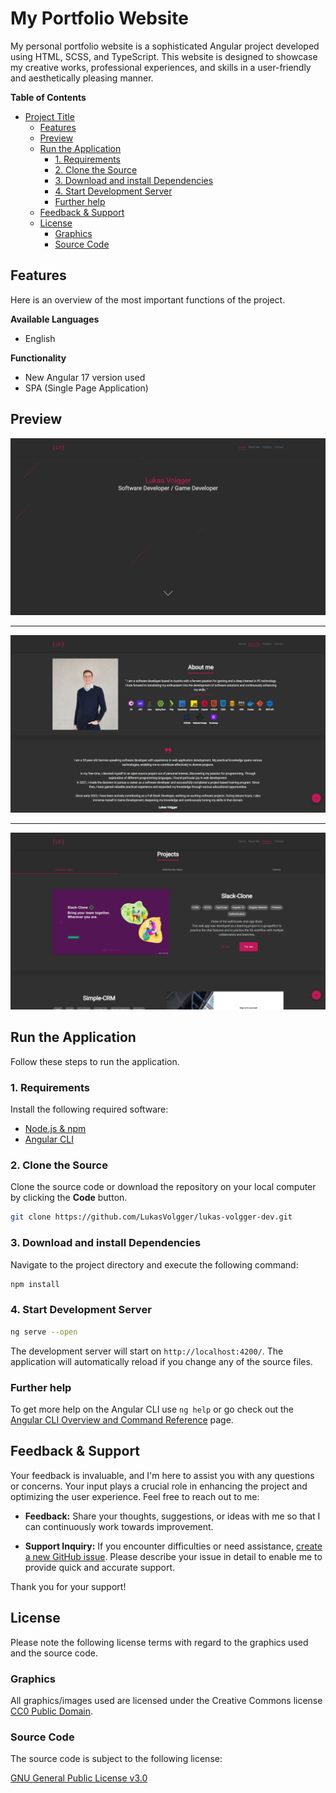 # My Portfolio Website
My personal portfolio website is a sophisticated Angular project developed using HTML, SCSS, and TypeScript. This website is designed to showcase my creative works, professional experiences, and skills in a user-friendly and aesthetically pleasing manner.

**Table of Contents**

- [Project Title](#project-title)
  - [Features](#features)
  - [Preview](#preview)
  - [Run the Application](#run-the-application)
    - [1. Requirements](#1-requirements)
    - [2. Clone the Source](#2-clone-the-source)
    - [3. Download and install Dependencies](#3-download-and-install-dependencies)
    - [4. Start Development Server](#4-start-development-server)
    - [Further help](#further-help)
  - [Feedback \& Support](#feedback--support)
  - [License](#license)
    - [Graphics](#graphics)
    - [Source Code](#source-code)

## Features
Here is an overview of the most important functions of the project.

**Available Languages**

- English
  
**Functionality**
  
- New Angular 17 version used
- SPA (Single Page Application)

## Preview

![Home](./src/assets/img/projects/portfolio/home-min.png "Home Preview")

---

![About Me](./src/assets/img/projects/portfolio/about_me-min.png "About Me Preview")

---

![Projects](./src/assets/img/projects/portfolio/projects-min.png "Projects Preview")

## Run the Application
Follow these steps to run the application.

### 1. Requirements
Install the following required software:

- [Node.js & npm](https://nodejs.org/en)
- [Angular CLI](https://angular.io/guide/setup-local)


### 2. Clone the Source
Clone the source code or download the repository on your local computer by clicking the **Code** button.

``` bash
git clone https://github.com/LukasVolgger/lukas-volgger-dev.git
```

### 3. Download and install Dependencies
Navigate to the project directory and execute the following command:

``` bash
npm install
```

### 4. Start Development Server

``` bash
ng serve --open
```

The development server will start on `http://localhost:4200/`. The application will automatically reload if you change any of the source files.

### Further help
To get more help on the Angular CLI use `ng help` or go check out the [Angular CLI Overview and Command Reference](https://angular.io/cli) page.

## Feedback & Support
Your feedback is invaluable, and I'm here to assist you with any questions or concerns. Your input plays a crucial role in enhancing the project and optimizing the user experience. Feel free to reach out to me:

- **Feedback:** Share your thoughts, suggestions, or ideas with me so that I can continuously work towards improvement.

- **Support Inquiry:** If you encounter difficulties or need assistance, [create a new GitHub issue](https://github.com/LukasVolgger/lukas-volgger-dev/issues/new). Please describe your issue in detail to enable me to provide quick and accurate support.

Thank you for your support!

## License
Please note the following license terms with regard to the graphics used and the source code.

### Graphics
<!-- 1. Public Domain -->
All graphics/images used are licensed under the Creative Commons license [CC0 Public Domain](https://creativecommons.org/publicdomain/zero/1.0/deed.en).

### Source Code
The source code is subject to the following license:

[GNU General Public License v3.0](./LICENSE.md)

